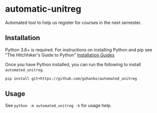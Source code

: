 # automatic-unitreg
Automated tool to help us register for courses in the next semester.

## Installation
Python 3.6+ is required. For instructions on installing Python and pip see "The Hitchhiker's Guide to Python" [Installation Guides](https://docs.python-guide.org/starting/installation/)

Once you have Python installed, you can run the following to install `automated_unitreg`.

```bash
pip install git+https://github.com/gohanko/automated_unitreg
```

## Usage
See `python -m automated_unitreg -h` for usage help.

